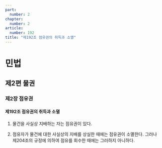 ```yaml
---
part:
  number: 2
chapter:
  number: 2
article:
  number: 192
title: "제192조 점유권의 취득과 소멸"
---
```

# 민법

## 제2편 물권

### 제2장 점유권

#### 제192조 점유권의 취득과 소멸

1. 물건을 사실상 지배하는 자는 점유권이 있다.

2. 점유자가 물건에 대한 사실상의 지배를 상실한 때에는 점유권이 소멸한다. 그러나 제204조의 규정에 의하여 점유를 회수한 때에는 그러하지 아니하다.
